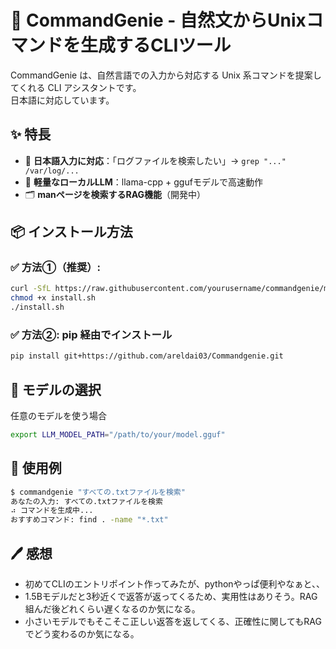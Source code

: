 # 🧞 CommandGenie - 自然文からUnixコマンドを生成するCLIツール

CommandGenie は、自然言語での入力から対応する Unix 系コマンドを提案してくれる CLI アシスタントです。  
日本語に対応しています。

## ✨ 特長

- 🧠 **日本語入力に対応**：「ログファイルを検索したい」→ `grep "..." /var/log/...`
- 🦙 **軽量なローカルLLM**：llama-cpp + ggufモデルで高速動作
- 🗂 **manページを検索するRAG機能**（開発中）
  

## 📦 インストール方法

### ✅ 方法①（推奨）: 

```bash
curl -SfL https://raw.githubusercontent.com/yourusername/commandgenie/main/install.sh -o install.sh
chmod +x install.sh
./install.sh
```

### ✅ 方法②: pip 経由でインストール

```bash
pip install git+https://github.com/areldai03/Commandgenie.git
```
## 🦙 モデルの選択
任意のモデルを使う場合
```bash
export LLM_MODEL_PATH="/path/to/your/model.gguf"
```
## 📕 使用例
```bash
$ commandgenie "すべての.txtファイルを検索"
あなたの入力: すべての.txtファイルを検索
⠴ コマンドを生成中...
おすすめコマンド: find . -name "*.txt"
```

## 🖊️ 感想
- 初めてCLIのエントリポイント作ってみたが、pythonやっぱ便利やなぁと、、
- 1.5Bモデルだと3秒近くで返答が返ってくるため、実用性はありそう。RAG組んだ後どれくらい遅くなるのか気になる。
- 小さいモデルでもそこそこ正しい返答を返してくる、正確性に関してもRAGでどう変わるのか気になる。
